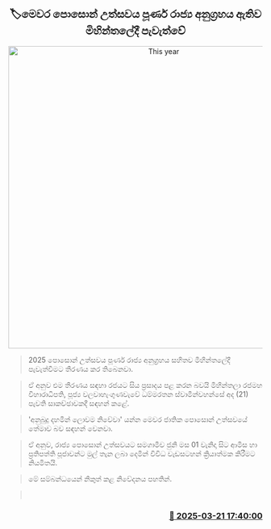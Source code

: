 <p align='center'><b><h2 align='center' title='This year's Poson festival will be held in Mihintale with full state sponsorship.'>🏷මෙවර පොසොන් උත්සවය පූර්ණ රාජ්‍ය අනුග්‍රහය ඇතිව මිහින්තලේදී පැවැත්වේ</h2></b></p>
<p align='center'><img src='https://helakuru.sgp1.cdn.digitaloceanspaces.com/esana/images/lib/mihintale-temple-thero.jpg' width='600' alt='This year's Poson festival will be held in Mihintale with full state sponsorship.'></p>

> 2025 පොසොන් උත්සවය පූර්ණ රාජ්‍ය අනුග්‍රහය සහිතව මිහින්තලේදී පැවැත්වීමට තීරණය කර තිබෙනවා.

> ඒ අනුව එම තීරණය සඳහා රජයට සිය ප්‍රසාදය පළ කරන බවයි මිහින්තලා රජමහ විහාරාධිපති, පූජ්‍ය වලවාහැංගුණවැවේ ධම්මරතන ස්වාමීන්වහන්සේ අද (21) පැවති සාකච්ඡාවකදී සඳහන් කළේ.

> 'අනුබුදු දහමින් ලොවම නිවේවා' යන්න මෙවර ජාතික පොසොන් උත්සවයේ තේමාව බව සඳහන් වෙනවා.

> ඒ අනුව, රාජ්‍ය පොසොන් උත්සවයට සමගාමීව ජුනි මස 01 වැනිදා සිට ආමිස හා ප්‍රතිපත්ති පූජාවන්ට මුල් තැන ලබා දෙමින් විවිධ වැඩසටහන් ක්‍රියාත්මක කිරීමට නියමිතයි.

> මේ සම්බන්ධයෙන් නිකුත් කළ නිවේදනය පහතින්. 

>  



<h3 align='right'><a href='https://www.helakuru.lk/esana/p/108533/'>📅 2025-03-21 17:40:00</a></h3>
